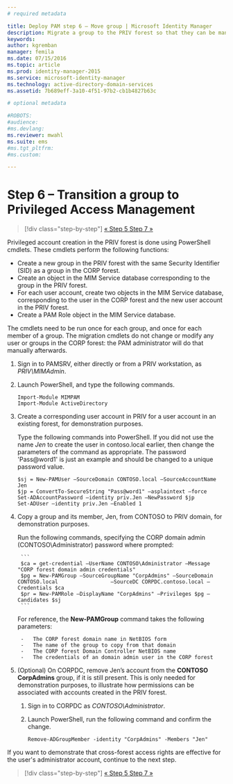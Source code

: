 ```yaml
---
# required metadata

title: Deploy PAM step 6 – Move group | Microsoft Identity Manager
description: Migrate a group to the PRIV forest so that they can be managed with Privilege Access Management.
keywords:
author: kgremban
manager: femila
ms.date: 07/15/2016
ms.topic: article
ms.prod: identity-manager-2015
ms.service: microsoft-identity-manager
ms.technology: active-directory-domain-services
ms.assetid: 7b689eff-3a10-4f51-97b2-cb1b4827b63c

# optional metadata

#ROBOTS:
#audience:
#ms.devlang:
ms.reviewer: mwahl
ms.suite: ems
#ms.tgt_pltfrm:
#ms.custom:

---
```


# Step 6 – Transition a group to Privileged Access Management

>[!div class="step-by-step"]
[« Step 5 ](step-5-establish-trust-between-priv-corp-forests.md)
[Step 7 »](step-7-elevate-user-access.md)

Privileged account creation in the PRIV forest is done using PowerShell cmdlets. These cmdlets perform the following functions:

- Create a new group in the PRIV forest with the same Security Identifier (SID) as a group in the CORP forest.  
- Create an object in the MIM Service database corresponding to the group in the PRIV forest.  
- For each user account, create two objects in the MIM Service database, corresponding to the user in the CORP forest and the new user account in the PRIV forest.  
- Create a PAM Role object in the MIM Service database.  

The cmdlets need to be run once for each group, and once for each member of a group. The migration cmdlets do not change or modify any user or groups in the CORP forest: the PAM administrator will do that manually afterwards.

1. Sign in to PAMSRV, either directly or from a PRIV workstation, as *PRIV\MIMAdmin*.

2.  Launch PowerShell, and type the following commands.

    ```
    Import-Module MIMPAM
    Import-Module ActiveDirectory
    ```

3.  Create a corresponding user account in PRIV for a user account in an existing forest, for demonstration purposes.

    Type the following commands into PowerShell.  If you did not use the name *Jen* to create the user in contoso.local earlier, then change the parameters of the command as appropriate. The password 'Pass@word1' is just an example and should be changed to a unique password value.

    ```
    $sj = New-PAMUser –SourceDomain CONTOSO.local –SourceAccountName Jen
    $jp = ConvertTo-SecureString "Pass@word1" –asplaintext –force
    Set-ADAccountPassword –identity priv.Jen –NewPassword $jp
    Set-ADUser –identity priv.Jen –Enabled 1
    ```

4. Copy a group and its member, Jen, from CONTOSO to PRIV domain, for demonstration purposes.

    Run the following commands, specifying the CORP domain admin (CONTOSO\Administrator) password where prompted:

        ```
        $ca = get-credential –UserName CONTOSO\Administrator –Message "CORP forest domain admin credentials"
        $pg = New-PAMGroup –SourceGroupName "CorpAdmins" –SourceDomain CONTOSO.local                 –SourceDC CORPDC.contoso.local –Credentials $ca
        $pr = New-PAMRole –DisplayName "CorpAdmins" –Privileges $pg –Candidates $sj
        ```

    For reference, the **New-PAMGroup** command takes the following parameters:

        -   The CORP forest domain name in NetBIOS form  
        -   The name of the group to copy from that domain  
        -   The CORP forest Domain Controller NetBIOS name  
        -   The credentials of an domain admin user in the CORP forest  

5.  (Optional) On CORPDC, remove Jen’s account from the **CONTOSO CorpAdmins** group, if it is still present.  This is only needed for demonstration purposes, to illustrate how permissions can be associated with accounts created in the PRIV forest.

    1.  Sign in to CORPDC as *CONTOSO\Administrator*.

    2.  Launch PowerShell, run the following command and confirm the change.

        ```
        Remove-ADGroupMember -identity "CorpAdmins" -Members "Jen"
        ```


If you want to demonstrate that cross-forest access rights are effective for the user's administrator account, continue to the next step.

>[!div class="step-by-step"]
[« Step 5 ](step-5-establish-trust-between-priv-corp-forests.md)
[Step 7 »](step-7-elevate-user-access.md)
